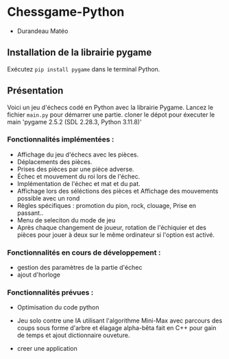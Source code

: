 # Chessgame-Python
- Durandeau Matéo

## Installation de la librairie pygame

Exécutez `pip install pygame` dans le terminal Python.


## Présentation

Voici un jeu d'échecs codé en Python avec la librairie Pygame. Lancez le fichier `main.py` pour démarrer une partie.
cloner le dépot pour éxecuter le main
'pygame 2.5.2 (SDL 2.28.3, Python 3.11.8)'

### Fonctionnalités implémentées : 
- Affichage du jeu d'échecs avec les pièces.
- Déplacements des pièces.
- Prises des pièces par une pièce adverse.
- Échec et mouvement du roi lors de l'échec.
- Implémentation de l'échec et mat et du pat.
- Affichage lors des séléctions des pièces et Affichage des mouvements possible avec un rond
- Règles spécifiques : promotion du pion, rock, clouage, Prise en passant..
- Menu de seleciton du mode de jeu
- Après chaque changement de joueur, rotation de l'échiquier et des pièces pour jouer à deux sur le même ordinateur si l'option est activé.

### Fonctionnalités en cours de développement : 
- gestion des paramètres de la partie d'échec
- ajout d'horloge

### Fonctionnalités prévues : 
- Optimisation du code python
- Jeu solo contre une IA utilisant l'algorithme Mini-Max avec parcours des coups sous forme d'arbre et élagage alpha-bêta fait en C++ pour gain de temps et ajout dictionnaire ouveture.

- creer une application 
  
